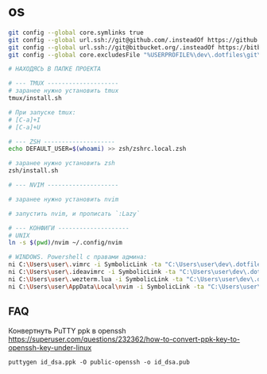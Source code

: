 # os

```bash
git config --global core.symlinks true
git config --global url.ssh://git@github.com/.insteadOf https://github.com/
git config --global url.ssh://git@bitbucket.org/.insteadOf https://bitbucket.org/
git config --global core.excludesFile "%USERPROFILE%\dev\.dotfiles\git\gitignore_global"

# НАХОДЯСЬ В ПАПКЕ ПРОЕКТА

# --- TMUX --------------------
# заранее нужно установить tmux
tmux/install.sh

# При запуске tmux:
# [C-a]+I
# [C-a]+U

# --- ZSH --------------------
echo DEFAULT_USER=$(whoami) >> zsh/zshrc.local.zsh

# заранее нужно установить zsh
zsh/install.sh

# --- NVIM --------------------

# заранее нужно установить nvim

# запустить nvim, и прописать `:Lazy`

# --- КОНФИГИ --------------------
# UNIX
ln -s $(pwd)/nvim ~/.config/nvim

# WINDOWS. Powershell с правами админа:
ni C:\Users\user\.vimrc -i SymbolicLink -ta "C:\Users\user\dev\.dotfiles\idea\.vimrc"
ni C:\Users\user\.ideavimrc -i SymbolicLink -ta "C:\Users\user\dev\.dotfiles\idea\.ideavimrc"
ni C:\Users\user\.wezterm.lua -i SymbolicLink -ta "C:\Users\user\dev\.dotfiles\wezterm\.wezterm.lua"
ni C:\Users\user\AppData\Local\nvim -i SymbolicLink -ta "C:\Users\user\dev\.dotfiles\nvim"
```

## FAQ

Конвертнуть PuTTY ppk в openssh
https://superuser.com/questions/232362/how-to-convert-ppk-key-to-openssh-key-under-linux

    puttygen id_dsa.ppk -O public-openssh -o id_dsa.pub
